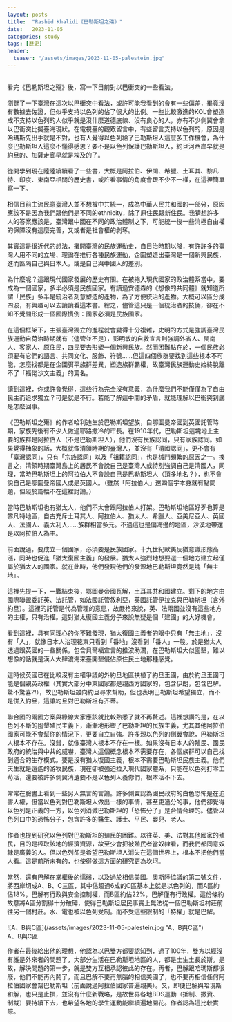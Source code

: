 ```yaml
---
layout: posts
title:  "Rashid Khalidi《巴勒斯坦之殤》"
date:   2023-11-05
categories: study
tags: [歷史]
header: 
  teaser: "/assets/images/2023-11-05-palestein.jpg"
---
```

<br>
看完《巴勒斯坦之殤》後，寫一下目前對以巴衝突的一些看法。<br><br>
瀏覽了一下臺灣在這次以巴衝突中看法，或許可能我看到的會有一些偏差，畢竟沒有數據去佐證，但似乎支持以色列的佔了很大的比例。一些比較激進的KOL會塑造成不支持以色列的人似乎就是沒什麼道德底線、沒有良心的人，亦有不少側翼會拿以巴衝突比擬臺海現狀。在電視臺的觀眾留言中，有些留言支持以色列的，原因是哈瑪斯先出手就是不對，也有人覺得以色列給了巴勒斯坦人這麼多工作機會，為什麼巴勒斯坦人這麼不懂得感恩？要不是以色列保護巴勒斯坦人，約旦河西岸早就是約旦的、加薩走廊早就是埃及的了。<br><br>
從開學到現在陸陸續續看了一些書，大概是阿拉伯、伊朗、希臘、土耳其、黎凡特、印度、東南亞相關的歷史書，或許看事情的角度會跟不少不一樣，在這裡簡單寫一下。<br><br>
相信目前主流民意臺灣人並不想被中共統一，成為中華人民共和國的一部分，原因應該不是因為我們跟他們是不同的ethnicity，除了原住民跟新住民。我猜想許多人的答案應該是，臺灣跟中國在不同的政治體制之下，可能統一後一些消極自由權的保障沒有這麼完善，又或者是社會權的剝奪。<br><br>
其實這是很近代的想法，攤開臺灣的民族運動史，自日治時期以降，有許許多的臺灣人用不同的立場、理論在推行各種民族運動，企圖塑造出臺灣是一個新興民族，進而區隔自己與日本人，或是自己與中國人的差別。<br><br>
為什麼呢？這跟現代國家發展的歷史有關。在被捲入現代國家的政治體系當中，要成為一個國家，多半必須是民族國家。有讀過安德森的《想像的共同體》就知道所謂「民族」多半是統治者刻意塑造的產物，為了方便統治的產物。大概可以區分成四波，有興趣可以去讀讀看這本書。總之，儘管這只是一個統治者的技倆，卻在不知不覺間形成一個國際慣例：國家必須是民族國家。<br><br>
在這個框架下，主張臺灣獨立的進程就會變得十分複雜，史明的方式是強調臺灣民族運動自荷治時期就有（儘管並不是），彭明敏的自救宣言則強調外省人、閩南人、客家人、原住民，四民要去形塑一個新興民族。然而困難點在於，一個民族必須要有它們的語言、共同文化、服飾、符號……但這四個族群要找到這些根本不可能，怎麼找都是在企圖弭平族群差異，塑造族群霸權，故臺灣民族運動史始終脫離不了「福佬沙文主義」的罵名。<br><br>
讀到這裡，你或許會覺得，這些行為完全沒有意義，為什麼我們不能僅僅為了自由民主而追求獨立？可是就是不行。若能了解這中間的矛盾，就能理解以巴衝突到底是怎麼回事。<br><br>
《巴勒斯坦之殤》的作者哈利迪生於巴勒斯坦望族，自鄂圖曼帝國到英國託管時期，家族先後有不少人做過耶路撒冷的市長。在1910年代，巴勒斯坦這塊地上主要的族群是阿拉伯人（不是巴勒斯坦人），他們沒有民族認同，只有家族認同。如果覺得抽象的話，大概就像清領時期的臺灣人，並沒有「清國認同」，更不會有「臺灣認同」，只有「宗族認同」以及「祖籍認同」，也是械鬥頻繁的原因之一。換言之，清領時期臺灣島上的居民不會說自己是臺灣人或特別強調自己是清國人，同理，當時巴勒斯坦上的阿拉伯人不會說自己是巴勒斯坦人（頂多地名？），也不會說自己是鄂圖曼帝國人或是英國人。（雖然「阿拉伯人」還四個字本身就有點問題，但礙於篇幅不在這裡討論。）<br><br>
當時巴勒斯坦也有猶太人，他們不太會跟阿拉伯人打架。巴勒斯坦地區好歹也算是黎凡特地區，自古充斥土耳其人、阿拉伯人、猶太人、希臘人、亞美尼亞人、英國人、法國人、義大利人……族群相當多元。不過這也是偏海邊的地區，沙漠地帶還是以阿拉伯人為主。<br><br>
前面說過，要成立一個國家，必須要是民族國家。十九世紀歐美反猶意識形態高漲，同時也促進「猶太復國主義」的發展。猶太人強烈地想要選一個地方建立起僅屬於猶太人的國家。就在此時，他們發現他們的發源地巴勒斯坦竟然是塊「無主地」。<br><br>
這裡先提一下，一戰結束後，鄂圖曼帝國瓦解，土耳其共和國建立。剩下的地方由國際聯盟委託英、法託管，如法國託管敘利亞，英國託管伊拉克與巴勒斯坦（含外約旦）。這裡的託管是代為管理的意思，故嚴格來說，英、法兩國並沒有這些地方的主權，只有治權。這對猶太復國主義分子來說無疑是個「建國」的大好機會。<br><br>
看到這裡，具有同理心的你不難發現，猶太復國主義者的眼中只有「無主地」，沒有「人」，就像日本人治理花東只看到「番地」沒看到「番人」一般。於是猶太人透過跟英國的一些關係，包含貝爾福宣言的推波助瀾，在巴勒斯坦大似囤墾，難以想像的話就是漢人大肆渡海來臺開墾侵佔原住民土地那種感覺。<br><br>
這時候英國已在比較沒有主權爭議的外約旦地區扶植了約旦王國，由於約旦王國可能是個親英政權（其實大部分中東國家都是親西方國家的，包含伊朗，包含巴解。驚不驚喜?!），故巴勒斯坦雖向約旦尋求幫助，但也表明巴勒斯坦希望獨立，而不是併入約旦，這讓約旦對巴勒斯坦有芥蒂。<br><br>
聯合國的兩國方案與綠線大家應該就比較熟悉了就不再贅述。這裡想講的是，在以色列不斷的囤墾殖民主義下，漸漸地形塑了巴勒斯坦的民族主義，尤其其他阿拉伯國家可能不會幫你的情況下，更要自立自強。許多親以色列的側翼會說，巴勒斯坦人根本不存在。沒錯，就像臺灣人根本不存在一樣。如果沒有日本人的殖民、國民政府的統治與中共的威嚇，臺灣人這個概念根本不需要存在，各個族群可以自己找到適合的生存模式。要是沒有猶太復國主義，根本不需要巴勒斯坦民族主義。他們天生就是逍遙的游牧民族，現在卻被強迫拉入現代國家體系，只能在以色列打零工苟活，還要被許多側翼消遺要不是以色列人養你們，根本活不下去。<br><br>
常常在臉書上看到一些另人無言的言論。許多側翼認為國民政府的白色恐怖是在迫害人權，但當以色列對巴勒斯坦人做出一樣的事情，甚至更過分的事，他們卻覺得以色列是正義的一方，以色列消滅巴勒斯坦的「恐怖分子」是合情合理的。儘管以色列口中的恐怖分子，包含許多的醫生、護士、平民、嬰兒、老人。<br><br>
作者也提到研究以色列對巴勒斯坦的殖民的困難。以往英、美、法對其他國家的殖民，目的是榨取該地的經濟資源，故至少會把被殖民者當奴隸看，而我們都同意奴隸是廣義的人。但以色列卻是希望巴勒斯坦人消失在這個世界上，根本不把他們當人看。這是前所未有的，也使得做這方面的研究更為坎坷。<br><br>
當然，還有巴解在掌權後的懦弱，以及過於相信美國。奧斯陸協議的第二號文件，將西岸切成A、B、C三區，其中佔超過6成的C區基本上就是以色列的，而A區約佔18%，巴解有行政與安全控制權，而B區約佔22%，巴解僅有行政權。這份條約故意將A區分割得十分破碎，使得巴勒斯坦居民事實上無法從一個巴勒斯坦村莊前往另一個村莊。水、電也被以色列受制。而不受這些限制的「特權」就是巴解。<br><br>
![A、B與C區](/assets/images/2023-11-05-palestein.jpg "A、B與C區")
<figcaption>A、B與C區</figcaption>

作者在最後給出他的理想，他認為以巴雙方都要認知到，過了100年，雙方以經沒有誰是外來者的問題了，大部分生活在巴勒斯坦地區的人，都是土生土長於斯。是故，解決問題的第一步，就是雙方互相承認彼此的存在。再者，巴解跟哈瑪斯都很廢，他們不能再內鬨了，而且巴解不要再無腦的相信美國了，也不要再相信任何阿拉伯國家會幫巴勒斯坦（前面說過阿拉伯國家普遍親美）。又，即便巴解與哈現斯和解，也只是止損，並沒有什麼新戰略，是故世界各地BDS運動（抵制、撒資、制裁）要持續下去，也希望各地的學生運動能繼續遍地開花。作者認為這比較實際。<br><br>